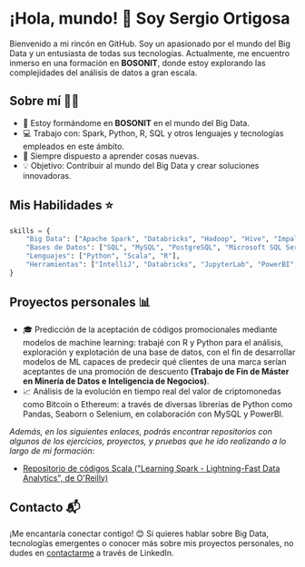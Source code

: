 # ¡Hola, mundo! 👋 Soy Sergio Ortigosa

Bienvenido a mi rincón en GitHub. Soy un apasionado por el mundo del Big Data y un entusiasta de todas sus tecnologías. Actualmente, me encuentro inmerso en una formación en **BOSONIT**, donde estoy explorando las complejidades del análisis de datos a gran escala.
 
## Sobre mí 👨‍💻

- 🚀 Estoy formándome en **BOSONIT** en el mundo del Big Data.
- 💻 Trabajo con: Spark, Python, R, SQL y otros lenguajes y tecnologías empleados en este ámbito.
- 🧠 Siempre dispuesto a aprender cosas nuevas.
- 💡 Objetivo: Contribuir al mundo del Big Data y crear soluciones innovadoras.

## Mis Habilidades ⭐

```python
skills = {
    "Big Data": ["Apache Spark", "Databricks", "Hadoop", "Hive", "Impala"],
    "Bases de Datos": ["SQL", "MySQL", "PostgreSQL", "Microsoft SQL Server"],
    "Lenguajes": ["Python", "Scala", "R"],
    "Herramientas": ["IntelliJ", "Databricks", "JupyterLab", "PowerBI", "Git"]
}
```

## Proyectos personales 📊

- 🎓 Predicción de la aceptación de códigos promocionales mediante modelos de machine learning: trabajé con R y Python para el análisis, exploración y explotación de una base de datos, con el fin de desarrollar modelos de ML capaces de predecir qué clientes de una marca serían aceptantes de una promoción de descuento **(Trabajo de Fin de Máster en Minería de Datos e Inteligencia de Negocios)**.
- 📈 Análisis de la evolución en tiempo real del valor de criptomonedas como Bitcoin o Ethereum: a través de diversas librerías de Python como Pandas, Seaborn o Selenium, en colaboración con MySQL y PowerBI.

*Además, en los siguientes enlaces, podrás encontrar repositorios con algunos de los ejercicios, proyectos, y pruebas que he ido realizando a lo largo de mi formación*:

- [Repositorio de códigos Scala ("Learning Spark - Lightning-Fast Data Analytics", de O'Reilly)](https://github.com/OrtigosaSergio/ejercicios-de-oreilly)

## Contacto 📬

¡Me encantaría conectar contigo! 😊 Si quieres hablar sobre Big Data, tecnologías emergentes o conocer más sobre mis proyectos personales, no dudes en [contactarme](www.linkedin.com/in/sergio-ortigosa-martínez) a través de LinkedIn.
